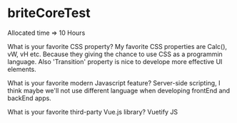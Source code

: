 # briteCoreTest

Allocated time => 10 Hours 

What is your favorite CSS property? 
  My favorite CSS properties are Calc(), vW, vH etc. Because they giving  the chance to use CSS as a programmin language. Also 'Transition' property is nice to develope more effective UI elements.
 

What is your favorite modern Javascript feature?
  Server-side scripting, I think maybe we'll not use different language when developing frontEnd and backEnd apps.
  
What is your favorite third-party Vue.js library?
  Vuetify JS
  
